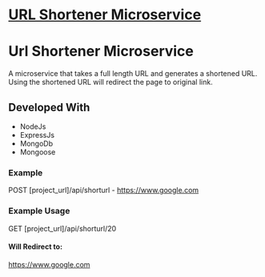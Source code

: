 # [URL Shortener Microservice](https://www.freecodecamp.org/learn/back-end-development-and-apis/back-end-development-and-apis-projects/url-shortener-microservice)

# Url Shortener Microservice

A microservice that takes a full length URL and generates a shortened URL. Using the shortened URL will redirect the page to original link.

## Developed With

- NodeJs
- ExpressJs
- MongoDb
- Mongoose

### Example

POST [project_url]/api/shorturl - https://www.google.com

### Example Usage

GET [project_url]/api/shorturl/20

#### Will Redirect to:

https://www.google.com
